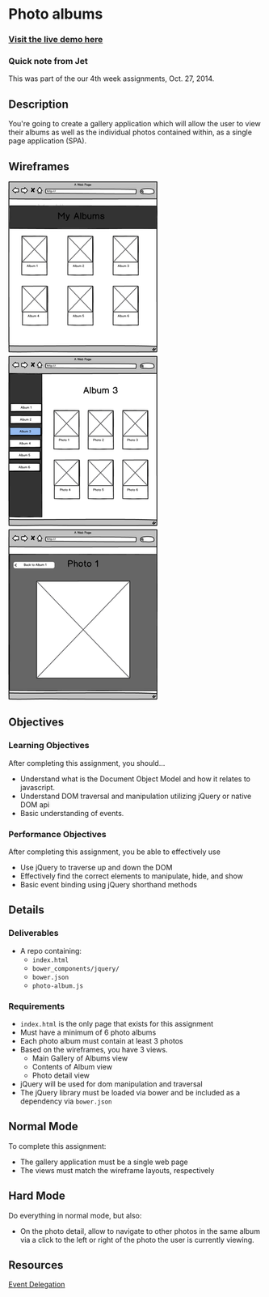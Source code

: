 # Photo albums

### [Visit the live demo here](http://jetbalagtas.github.io/jQuery-photo-albums)

### Quick note from Jet
This was part of the our 4th week assignments, Oct. 27, 2014.

## Description
You're going to create a gallery application which will allow the user to view their albums as well as the individual photos contained within, as a single page application (SPA).

## Wireframes

![Wireframes](assets/photo-album.png)

## Objectives

### Learning Objectives

After completing this assignment, you should…

* Understand what is the Document Object Model and how it relates to javascript.
* Understand DOM traversal and manipulation utilizing jQuery or native DOM api
* Basic understanding of events.

### Performance Objectives

After completing this assignment, you be able to effectively use

* Use jQuery to traverse up and down the DOM
* Effectively find the correct elements to manipulate, hide, and show
* Basic event binding using jQuery shorthand methods


## Details

### Deliverables

* A repo containing:
  * `index.html`
  * `bower_components/jquery/`
  * `bower.json`
  * `photo-album.js`

### Requirements

* `index.html` is the only page that exists for this assignment
* Must have a minimum of 6 photo albums
* Each photo album must contain at least 3 photos
* Based on the wireframes, you have 3 views.
  - Main Gallery of Albums view
  - Contents of Album view
  - Photo detail view
* jQuery will be used for dom manipulation and traversal
* The jQuery library must be loaded via bower and be included as a dependency via  `bower.json`

## Normal Mode

To complete this assignment:

- The gallery application must be a single web page
- The views must match the wireframe layouts, respectively


## Hard Mode

Do everything in normal mode, but also:

- On the photo detail, allow to navigate to other photos in the same album via a click to the left or right of the photo the user is currently viewing.

## Resources
[Event Delegation](http://bocoup.com/education/online/screencasts/more-efficient-event-handlers/)
